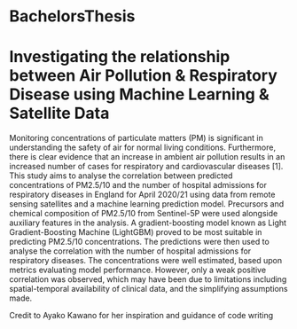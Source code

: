 # BachelorsThesis
# Investigating the relationship between Air Pollution & Respiratory Disease using Machine Learning & Satellite Data

Monitoring concentrations of particulate matters (PM) is significant in understanding
the safety of air for normal living conditions. Furthermore, there is clear evidence that
an increase in ambient air pollution results in an increased number of cases for
respiratory and cardiovascular diseases [1]. This study aims to analyse the correlation
between predicted concentrations of PM2.5/10 and the number of hospital admissions
for respiratory diseases in England for April 2020/21 using data from remote sensing
satellites and a machine learning prediction model. Precursors and chemical
composition of PM2.5/10 from Sentinel-5P were used alongside auxiliary features in the
analysis. A gradient-boosting model known as Light Gradient-Boosting Machine
(LightGBM) proved to be most suitable in predicting PM2.5/10 concentrations. The
predictions were then used to analyse the correlation with the number of hospital
admissions for respiratory diseases.
The concentrations were well estimated, based upon metrics evaluating model
performance. However, only a weak positive correlation was observed, which may
have been due to limitations including spatial-temporal availability of clinical data,
and the simplifying assumptions made. 


Credit to Ayako Kawano for her inspiration and guidance of code writing
